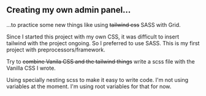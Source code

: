 ## Creating my own admin panel...

  ...to practice some new things like using ~~tailwind css~~ SASS with Grid.

Since I started this project with my own CSS, it was difficult to insert tailwind with the project ongoing. So I preferred to use SASS.
This is my first project with preprocessors/framework. 

Try to ~~combine Vanila CSS and the tailwind things~~ write a scss file with the Vanilla CSS I wrote.

Using specially nesting scss to make it easy to write code.
I'm not using variables at the moment. I'm using root variables for that for now.